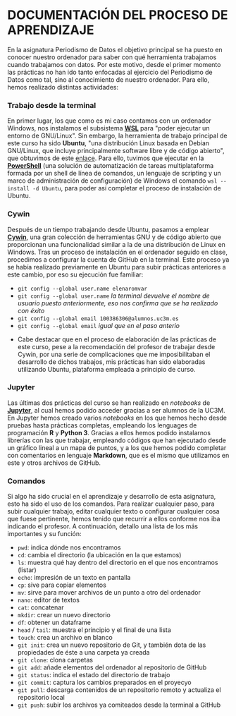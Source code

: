 # DOCUMENTACIÓN DEL PROCESO DE APRENDIZAJE
En la asignatura Periodismo de Datos el objetivo principal se ha puesto en conocer nuestro ordenador para saber con qué herramienta trabajamos cuando trabajamos con datos. Por este motivo, desde el primer momento las prácticas no han ido tanto enfocadas al ejercicio del Periodismo de Datos como tal, sino al conocimiento de nuestro ordenador. Para ello, hemos realizado distintas actividades: 

### Trabajo desde la terminal 
En primer lugar, los que como es mi caso contamos con un ordenador Windows, nos instalamos el subsistema [**WSL**](https://docs.microsoft.com/es-es/windows/wsl/about) para "poder ejecutar un entorno de GNU/Linux". 
Sin embargo, la herramienta de trabajo principal de este curso ha sido **Ubuntu**, "una distribución Linux basada en Debian GNU/Linux, que incluye principalmente software libre y de código abierto", que obtuvimos de este [enlace](https://ubuntu.com/download). 
Para ello, tuvimos que ejecutar en la [**PowerShell**](https://docs.microsoft.com/es-es/powershell/scripting/overview?view=powershell-7.2) (una solución de automatización de tareas multiplataforma formada por un shell de línea de comandos, un lenguaje de scripting y un marco de administración de configuración) de Windows el comando `wsl --install -d Ubuntu`, para poder así completar el proceso de instalación de Ubuntu. 

### Cywin
Después de un tiempo trabajando desde Ubuntu, pasamos a emplear [**Cywin**](https://www.cygwin.com/), una gran colección de herramientas GNU y de código abierto que proporcionan una funcionalidad similar a la de una distribución de Linux en Windows.
Tras un proceso de instalación en el ordenador seguido en clase, procedimos a configurar la cuenta de GitHub en la terminal. Este proceso ya se había realizado previamente en Ubuntu para subir prácticas anteriores a este cambio, por eso su ejecución fue familiar: 
- `git config --global user.name elenaromvar`
- `git config --global user.name` *la terminal devuelve el nombre de usuario puesto anteriormente, eso nos confirma que se ha realizado con éxito*
- `git config --global email 100386306@alumnos.uc3m.es`
- `git config --global email` *igual que en el paso anterio*
* Cabe destacar que en el proceso de elaboración de las prácticas de este curso, pese a la recomendación del profesor de trabajar desde Cywin, por una serie de complicaciones que me imposibilitaban el desarrollo de dichos trabajos, mis prácticas han sido elaboradas utilizando Ubuntu, plataforma empleada a principio de curso. 

### Jupyter
Las últimas dos prácticas del curso se han realizado en *notebooks* de [**Jupyter**](https://jupyterhub.uc3m.es/hub/login), al cual hemos podido acceder gracias a ser alumnos de la UC3M. En Jupyter hemos creado varios *notebooks* en los que hemos hecho desde pruebas hasta prácticas completas, empleando los lenguages de programación **R** y **Python 3**. Gracias a ellos hemos podido instalarnos librerías con las que trabajar, empleando códigos que han ejecutado desde un gráfico lineal a un mapa de puntos, y a los que hemos podido completar con comentarios en lenguaje **Markdown**, que es el mismo que utilizamos en este y otros archivos de GitHub.

### Comandos
Si algo ha sido crucial en el aprendizaje y desarrollo de esta asignatura, esto ha sido el uso de los comandos. Para realizar cualquier paso, para subir cualquier trabajo, editar cualquier texto o configurar cualquier cosa que fuese pertinente, hemos tenido que recurrir a ellos conforme nos iba indicando el profesor. 
A continuación, detallo una lista de los más importantes y su función: 
- `pwd`: indica dónde nos encontramos
- `cd`: cambia el directorio (la ubicación en la que estamos)
- `ls`: muestra qué hay dentro del directorio en el que nos encontramos (listar)
- `echo`: impresión de un texto en pantalla
- `cp`: sive para copiar elementos
- `mv`: sirve para mover archivos de un punto a otro del ordenador 
- `nano`: editor de textos
- `cat`: concatenar 
- `mkdir`: crear un nuevo directorio
- `df`: obtener un dataframe
- `head` / `tail`: muestra el principio y el final de una lista 
- `touch`: crea un archivo en blanco
- `git init`: crea un nuevo repositorio de Git, y también dota de las propiedades de éste a una carpeta ya creada
- `git clone`: clona carpetas
- `git add`: añade elementos del ordenador al repositorio de GitHub
- `git status`: indica el estado del directorio de trabajo
- `git commit`: captura los cambios preparados en el proyecyo
- `git pull`: descarga contenidos de un repositorio remoto y actualiza el repositorio local
- `git push`: subir los archivos ya comiteados desde la terminal a GitHub
